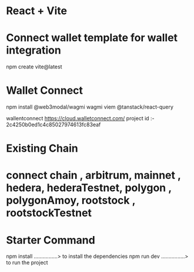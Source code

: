 # React + Vite
# Connect wallet template for wallet integration

npm create vite@latest
# Wallet Connect
npm install @web3modal/wagmi wagmi viem @tanstack/react-query

wallentconnect
https://cloud.walletconnect.com/
project id :- 2c4250b0ed1c4c85027974613fc83eaf

# Existing Chain
# connect chain , arbitrum, mainnet , hedera, hederaTestnet, polygon , polygonAmoy, rootstock , rootstockTestnet




# Starter Command
npm install   ................>  to install the dependencies
npm run dev    ................>  to run the project

